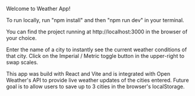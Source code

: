 Welcome to Weather App!

To run locally, run "npm install" and then "npm run dev" in your terminal.

You can find the project running at http://localhost:3000 in the browser of your choice.

Enter the name of a city to instantly see the current weather conditions of that city. Click on the Imperial / Metric toggle button in the upper-right to swap scales.

This app was build with React and Vite and is integrated with Open Weather's API to provide live weather updates of the cities entered. Future goal is to allow users to save up to 3 cities in the browser's localStorage.
